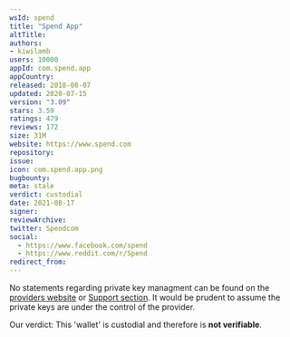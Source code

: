 ```yaml
---
wsId: spend
title: "Spend App"
altTitle: 
authors:
- kiwilamb
users: 10000
appId: com.spend.app
appCountry: 
released: 2018-08-07
updated: 2020-07-15
version: "3.09"
stars: 3.59
ratings: 479
reviews: 172
size: 31M
website: https://www.spend.com
repository: 
issue: 
icon: com.spend.app.png
bugbounty: 
meta: stale
verdict: custodial
date: 2021-08-17
signer: 
reviewArchive:
twitter: Spendcom
social:
  - https://www.facebook.com/spend
  - https://www.reddit.com/r/Spend
redirect_from:
---
```


No statements regarding private key managment can be found on the [providers website](https://www.spend.com/app) or [Support section](https://help.spend.com).
It would be prudent to assume the private keys are under the control of the provider.

Our verdict: This 'wallet' is custodial and therefore is **not verifiable**.

